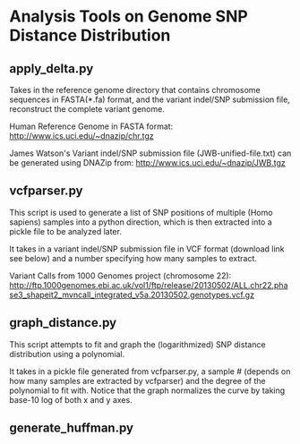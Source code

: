 # Analysis Tools on Genome SNP Distance Distribution

## apply_delta.py
Takes in the reference genome directory that contains chromosome sequences in FASTA(*.fa) format, and the variant indel/SNP submission file, reconstruct the complete variant genome.

Human Reference Genome in FASTA format: http://www.ics.uci.edu/~dnazip/chr.tgz

James Watson's Variant indel/SNP submission file (JWB-unified-file.txt) can be generated using DNAZip from: http://www.ics.uci.edu/~dnazip/JWB.tgz

## vcfparser.py
This script is used to generate a list of SNP positions of multiple (Homo sapiens) samples into a python direction, which is then extracted into a pickle file to be analyzed later.

It takes in a variant indel/SNP submission file in VCF format (download link see below) and a number specifying how many samples to extract.

Variant Calls from 1000 Genomes project (chromosome 22):
http://ftp.1000genomes.ebi.ac.uk/vol1/ftp/release/20130502/ALL.chr22.phase3_shapeit2_mvncall_integrated_v5a.20130502.genotypes.vcf.gz

## graph_distance.py
This script attempts to fit and graph the (logarithmized) SNP distance distribution using a polynomial.

It takes in a pickle file generated from vcfparser.py, a sample # (depends on how many samples are extracted by vcfparser) and the degree of the polynomial to fit with. Notice that the graph normalizes the curve by taking base-10 log of both x and y axes.

## generate_huffman.py
